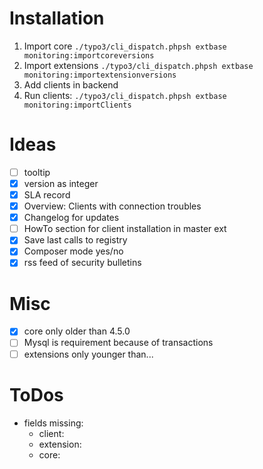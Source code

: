 
# Installation

1) Import core ```./typo3/cli_dispatch.phpsh extbase monitoring:importcoreversions```
2) Import extensions ```./typo3/cli_dispatch.phpsh extbase monitoring:importextensionversions```
3) Add clients in backend
4) Run clients: ```./typo3/cli_dispatch.phpsh extbase monitoring:importClients```


# Ideas

- [ ] tooltip
- [x] version as integer
- [x] SLA record
- [x] Overview: Clients with connection troubles
- [x] Changelog for updates
- [ ] HowTo section for client installation in master ext
- [x] Save last calls to registry
- [x] Composer mode yes/no
- [x] rss feed of security bulletins

# Misc

- [x] core only older than 4.5.0
- [ ] Mysql is requirement because of transactions
- [ ] extensions only younger than...

# ToDos

- fields missing:
	- client:
	- extension:
	- core:

